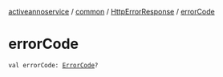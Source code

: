 [activeannoservice](../../index.md) / [common](../index.md) / [HttpErrorResponse](index.md) / [errorCode](./error-code.md)

# errorCode

`val errorCode: `[`ErrorCode`](../-error-code/index.md)`?`